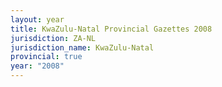 ```yaml
---
layout: year
title: KwaZulu-Natal Provincial Gazettes 2008
jurisdiction: ZA-NL
jurisdiction_name: KwaZulu-Natal
provincial: true
year: "2008"
---
```

